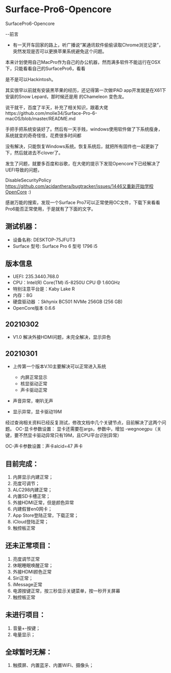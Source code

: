 # Surface-Pro6-Opencore
SurfacePro6-Opencore

--前言
- 有一天开车回家的路上，听广播说“某通讯软件偷偷读取Chrome浏览记录”，突然发现是否可以更换苹果系统避免这个问题。

本来计划使用自己MacPro作为自己的办公机器，然而满多软件不能运行在OSX下，只能看看自己的SurfacePro6，看看

是不是可以Hackintosh。

其实很早以前就有安装黑苹果的经历，还记得第一次做IPAD app开发就是在X61下安装的Snow Lepard，那时候还是用
的Chameleon 变色龙。

说干就干，百度了半天，补充了相关知识，跟着大佬https://github.com/molie34/Surface-Pro-6-macOS/blob/master/README.md 

手把手把系统安装好了。然后有一天手贱，windows使用软件做了下系统瘦身，系统就变的奇奇怪怪，花费很多时间都

没有解决，只能恢复Windows系统。恢复系统后，就把所有固件也一起更新了下，然后就进去不clover了。


发生了问题，就要多百度和谷歌，在大佬的提示下发现Opencore下已经解决了UEFI导致的问题，

DisableSecurityPolicy https://github.com/acidanthera/bugtracker/issues/1446又重新开始学校OpenCore :)

感谢万能的搜索，发现一个Surface Pro7可以正常使用OC文件，下载下来看看Pro6能否正常使用，于是就有了下面的文字。



## 测试机器：
- 设备名称: DESKTOP-75JFUT3
- Surface 型号: Surface Pro 6 型号 1796 i5
## 版本信息
- UEFI: 235.3440.768.0
- CPU：Intel(R) Core(TM) i5-8250U CPU @ 1.60GHz
- 特别注意平台是：Kaby Lake R
- 内存：8G
- 硬盘驱动器 ：Skhynix BC501 NVMe 256GB  (256 GB)
- OpenCore版本 0.6.6





## 20210302
- V1.0 解决外接HDMI问题，未完全解决，显示异色

## 20210301
- 上传第一个版本V.10主要解决可以正常进入系统

	- 内屏正常显示
	- 核显驱动正常
	- 声卡驱动正常

-  声音异常，喇叭无声
-  显示异常，显卡驱动19M

经过查询相关资料已经反复测试，修改文档中几个关键节点，目前解决了这两个问题。
OC-显卡参数设置：
显卡还需要在args，参数中，增加 -wegnoegpu（关键，要不然显卡驱动异常只有19M，且CPU平台识别异常）

OC-声卡参数设置：声卡alcid=47 声卡


## 目前完成： 
1. 内屏显示内建正常；
3. 亮度可调节；
4. ALC298内建正常；
5. 内置SD卡槽正常；
6. 外接HDMI正常，但是颜色异常
7. 内建假冒en0网卡；
8. App Store登陆正常，下载正常；
9. iCloud登陆正常；
10. 触控板正常

## 还未正常项目：
1. 亮度调节正常
1. 休眠睡眠唤醒正常；
1. 外接HDMI颜色正常
1. Siri正常；
1. iMessage正常
1. 电源按键正常，按三秒显示关键菜单，按一秒开关屏幕
1. 触控板正常

## 未进行项目：
1. 音量+-按键；
1. 电量显示；

## 全球暂时无解：
1. 触摸屏、内置蓝牙、内置WiFi、摄像头；

